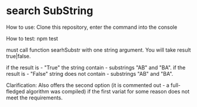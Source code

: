 # search SubString

How to use: Clone this repository, enter the command into the console

How to test: npm test

must call function searhSubstr with one string argument. You will take result true|false.

if the result is - "True" the string contain - substrings "AB" and "BA".
if the result is - "False" string does not contain - substrings "AB" and "BA".


Сlarification:
Also offers the second option (it is commented out - a full-fledged algorithm was compiled) if the first variat for some reason does not meet the requirements.